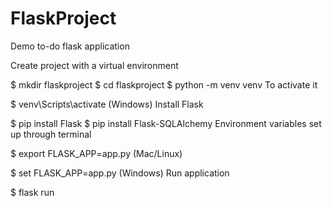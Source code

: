 # FlaskProject
Demo to-do flask application

Create project with a virtual environment

$ mkdir flaskproject $ cd flaskproject $ python -m venv venv
To activate it

$ venv\Scripts\activate (Windows)
Install Flask

$ pip install Flask $ pip install Flask-SQLAlchemy
Environment variables set up through terminal

$ export FLASK_APP=app.py (Mac/Linux)

$ set FLASK_APP=app.py (Windows)
Run application

$ flask run
